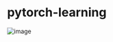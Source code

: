 # pytorch-learning
![image](https://user-images.githubusercontent.com/23523657/148660160-6fa51a67-eb44-41bb-a92f-fcbb817b90c1.png)
